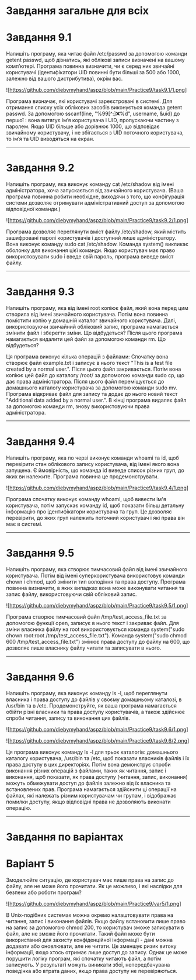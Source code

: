 # Завдання загальне для всіх
# Завдання 9.1

Напишіть програму, яка читає файл /etc/passwd за допомогою команди getent passwd, щоб дізнатись, які облікові записи визначені на вашому комп’ютері.
Програма повинна визначити, чи є серед них звичайні користувачі (ідентифікатори UID повинні бути більші за 500 або 1000, залежно від вашого дистрибутива), окрім вас.

![https://github.com/diebymyhand/aspz/blob/main/Practice9/task9.1/1.png]

Програма визначає, які користувачі зареєстровані в системі. Для отримання списку усіх облікових засобів виконується команда getent passwd.
За допомогою sscanf(line, "%99[^:]:x:%d", username, &uid) до першої : вона витягує ім’я користувача і UID, пропускаючи частину з паролем. 
Якщо UID більше або дорівнює 1000, що відповідає звичайному користувачу, і не збігається з UID поточного користувача, то ім’я та UID виводяться на екран.

---

# Завдання 9.2

Напишіть програму, яка виконує команду cat /etc/shadow від імені адміністратора, хоча запускається від звичайного користувача.
(Ваша програма повинна робити необхідне, виходячи з того, що конфігурація системи дозволяє отримувати адміністративний доступ за допомогою відповідної команди.)

![https://github.com/diebymyhand/aspz/blob/main/Practice9/task9.2/1.png]

Програма дозволяє переглянути вміст файлу /etc/shadow, який містить зашифровані паролі користувачів і доступний лише адміністратору. 
Вона виконує команду sudo cat /etc/shadow. Команда system() викликає оболонку для виконання цієї команди. 
Якщо користувач має право використовувати sudo і введе свій пароль, програма виведе вміст файлу.

---

# Завдання 9.3

Напишіть програму, яка від імені root копіює файл, який вона перед цим створила від імені звичайного користувача. Потім вона повинна помістити копію у домашній каталог звичайного користувача.
Далі, використовуючи звичайний обліковий запис, програма намагається змінити файл і зберегти зміни. Що відбудеться?
Після цього програма намагається видалити цей файл за допомогою команди rm. Що відбудеться?

Ця програма виконує кілька операцій з файлами:
Спочатку вона створює файл example.txt і записує в нього текст "This is a test file created by a normal user.". Після цього файл закривається.
Потім вона копіює цей файл до каталогу /root/ за допомогою команди sudo cp, що дає права адміністратора.
Після цього файл переміщується до домашнього каталогу користувача за допомогою команди sudo mv.
Програма відкриває файл для запису та додає до нього новий текст "Additional data added by a normal user.".
В кінці програма видаляє файл за допомогою команди rm, знову використовуючи права адміністратора.

---

# Завдання 9.4

Напишіть програму, яка по черзі виконує команди whoami та id, щоб перевірити стан облікового запису користувача, від імені якого вона запущена.
Є ймовірність, що команда id виведе список різних груп, до яких ви належите. Програма повинна це продемонструвати.

![https://github.com/diebymyhand/aspz/blob/main/Practice9/task9.4/1.png]

Програма спочатку виконує команду whoami, щоб вивести ім'я користувача, потім запускає команду id, щоб показати більш детальну інформацію про ідентифікатори користувача та груп. 
Це дозволяє перевірити, до яких груп належить поточний користувач і які права він має в системі.

---

# Завдання 9.5

Напишіть програму, яка створює тимчасовий файл від імені звичайного користувача. Потім від імені суперкористувача використовує команди chown і chmod, щоб змінити тип володіння та права доступу.
Програма повинна визначити, в яких випадках вона може виконувати читання та запис файлу, використовуючи свій обліковий запис.

![https://github.com/diebymyhand/aspz/blob/main/Practice9/task9.5/1.png]

Програма створює тимчасовий файл /tmp/test_access_file.txt за допомогою функції open, записує в нього текст і закриває файл.
Для зміни власника файлу на root використовується команда system("sudo chown root:root /tmp/test_access_file.txt").
Команда system("sudo chmod 600 /tmp/test_access_file.txt") змінює права доступу до файлу на 600, що дозволяє лише власнику файлу читати та записувати в нього.

---

# Завдання 9.6

Напишіть програму, яка виконує команду ls -l, щоб переглянути власника і права доступу до файлів у своєму домашньому каталозі, в /usr/bin та в /etc.
Продемонструйте, як ваша програма намагається обійти різні власники та права доступу користувачів, а також здійснює спроби читання, запису та виконання цих файлів.

![https://github.com/diebymyhand/aspz/blob/main/Practice9/task9.6/1.png]

![https://github.com/diebymyhand/aspz/blob/main/Practice9/task9.6/2.png]

Ця програма виконує команду ls -l для трьох каталогів: домашнього каталогу користувача, /usr/bin та /etc, щоб показати власників файлів і їх права доступу в цих директоріях. 
Потім вона демонструє спроби виконання різних операцій з файлами, таких як читання, запис і виконання, щоб показати, як права доступу (читання, запис, виконання) можуть обмежувати доступ до файлів залежно від їх власника та встановлених прав. 
Програма намагається здійснити ці операції на файлах, які належать різним користувачам чи групам, і відображає помилки доступу, якщо відповідні права не дозволяють виконати операцію.

---

# Завдання по варіантах
# Варіант 5

Змоделюйте ситуацію, де користувач має лише права на запис до файлу, але не може його прочитати. 
Як це можливо, і які наслідки для безпеки або роботи програм?

![https://github.com/diebymyhand/aspz/blob/main/Practice9/var5/1.png]

В Unix-подібних системах можна окремо налаштовувати права на читання, запис і виконання файлів. 
Якщо файлу встановити лише право на запис за допомогою chmod 200, то користувач зможе записувати в файл, але не зможе його прочитати.
Такий файл може бути використаний для захисту конфіденційної інформації - дані можна додавати або оновлювати, але не читати. Це зменшує ризик витоку інформації, якщо хтось отримає лише доступ до запису.
Однак це може порушити логіку програм, які спочатку читають файл, а потім записують. У результаті можуть виникати збої, непередбачувана поведінка або втрата даних, якщо права доступу не перевіряються.


